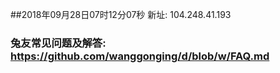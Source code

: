 ##2018年09月28日07时12分07秒 新址: 104.248.41.193
### 兔友常见问题及解答: https://github.com/wanggonging/d/blob/w/FAQ.md
